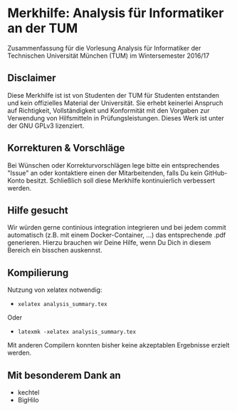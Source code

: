 # Merkhilfe: Analysis für Informatiker an der TUM
Zusammenfassung für die Vorlesung Analysis für Informatiker der Technischen Universität München (TUM) im Wintersemester 2016/17

## Disclaimer
Diese Merkhilfe ist ist von Studenten der TUM für Studenten entstanden und kein offizielles Material der Universität. Sie erhebt keinerlei Anspruch auf Richtigkeit, Vollständigkeit und Konformität mit den Vorgaben zur Verwendung von Hilfsmitteln in Prüfungsleistungen. Dieses Werk ist unter der GNU GPLv3 lizenziert.

## Korrekturen & Vorschläge
Bei Wünschen oder Korrekturvorschlägen lege bitte ein entsprechendes "Issue" an oder kontaktiere einen der Mitarbeitenden, falls Du kein GitHub-Konto besitzt. Schließlich soll diese Merkhilfe kontinuierlich verbessert werden.

## Hilfe gesucht
Wir würden gerne continious integration integrieren und bei jedem commit automatisch (z.B. mit einem Docker-Container, ...) das entsprechende .pdf generieren. Hierzu brauchen wir Deine Hilfe, wenn Du Dich in diesem Bereich ein bisschen auskennst.

## Kompilierung
Nutzung von xelatex notwendig:

* ```xelatex analysis_summary.tex```

Oder

* ```latexmk -xelatex analysis_summary.tex```

Mit anderen Compilern konnten bisher keine akzeptablen Ergebnisse erzielt werden.

## Mit besonderem Dank an
+ kechtel
+ BigHilo